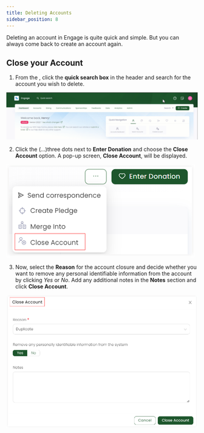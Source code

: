 ```yaml
---
title: Deleting Accounts
sidebar_position: 8
---
```


Deleting an account in Engage is quite quick and simple. But you can always come back to create an account again. 

## Close your Account

1. From the <K2Link route="dashboard" text="Engage dashboard" isEngage />, click the **quick search box** in the header and search for the account you wish to delete.

![Search Account Video](../01-searching-accounts/search-account-video.gif)

2. Click the (...)three dots next to **Enter Donation** and choose the **Close Account** option. A pop-up screen, **Close Account**, will be displayed. 

![Three Dots](./three-dots.png)

3. Now, select the **Reason** for the account closure and decide whether you want to remove any personal identifiable information from the account by clicking *Yes* or *No*. Add any additional notes in the **Notes** section and click **Close Account**.

![Close Account](./close-account.png)